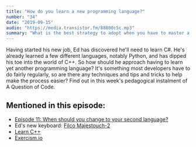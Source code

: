 ```yaml
---
title: "How do you learn a new programming language?"
number: "34"
date: "2019-09-15"
audio: "https://media.transistor.fm/88800c5c.mp3"
summary: "What is the best strategy to adopt when you have to master a new language?"
---
```


Having started his new job, Ed has discovered he'll need to learn C#. He's already learned a few different languages, notably Python, and has dipped his toe into the world of C++. So how should he approach having to learn yet another programming language? It's something most developers have to do fairly regularly, so are there any techniques and tips and tricks to help make the process easier? Find out in this week's pedagogical instalment of A Question of Code.

## Mentioned in this episode:

* [Episode 11: When should you change to your second language?](https://aquestionofcode.com/11-second-programming-language/)
* Ed's new keyboard: [Filco Majestouch-2](https://www.amazon.co.uk/Filco-Majestouch-2-Tenkeyless-Tactile-Keyboard/dp/B004HYCW56/ref=sr_1_1?crid=2OPWYV85FMV8F&keywords=filco+majestouch+2&qid=1568310614&sprefix=filco+%2Caps%2C158&sr=8-1)
* [Learn C++](https://www.learncpp.com)
* [Exercism.io](https://exercism.io/)